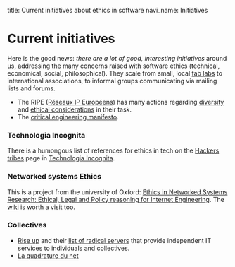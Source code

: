 title: Current initiatives about ethics in software
navi_name: Initiatives


# Current initiatives

Here is the good news: *there are a lot of good, interesting initiatives* around us, addressing the many concerns raised with software ethics (technical, economical, social, philosophical). They scale from small, local [fab labs](https://en.wikipedia.org/wiki/Fab_lab) to international associations, to informal groups communicating via mailing lists and forums.

* The RIPE ([Réseaux IP Européens](https://ripe.net)) has many actions regarding [diversity](https://labs.ripe.net/Members/shane/measuring-diversity-at-ripe-meetings) and [ethical considerations](https://www.ripe.net/about-us/press-centre/publications/presentations/2017/the-ripe-community-and-ethical-considerations-privacy-international/at_download/download) in their task.
* The [critical engineering manifesto](https://criticalengineering.org/).

### Technologia Incognita

There is a humongous list of references for ethics in tech on the [Hackers tribes](https://wiki.techinc.nl/index.php/Hackers_tribes) page in [Technologia Incognita](https://wiki.techinc.nl/index.php/Technologia_Incognita).

### Networked systems Ethics

This is a project from the university of Oxford: [Ethics in Networked Systems Research: Ethical, Legal and Policy reasoning for Internet Engineering](http://ensr.oii.ox.ac.uk/). The [wiki](http://networkedsystemsethics.net/index.php?title=Networked_Systems_Ethics) is worth a visit too.

### Collectives

* [Rise up](https://riseup.net) and their [list of radical servers](https://riseup.net/en/security/resources/radical-servers) that provide independent IT services to individuals and collectives.
* [La quadrature du net](https://www.laquadrature.net/)
